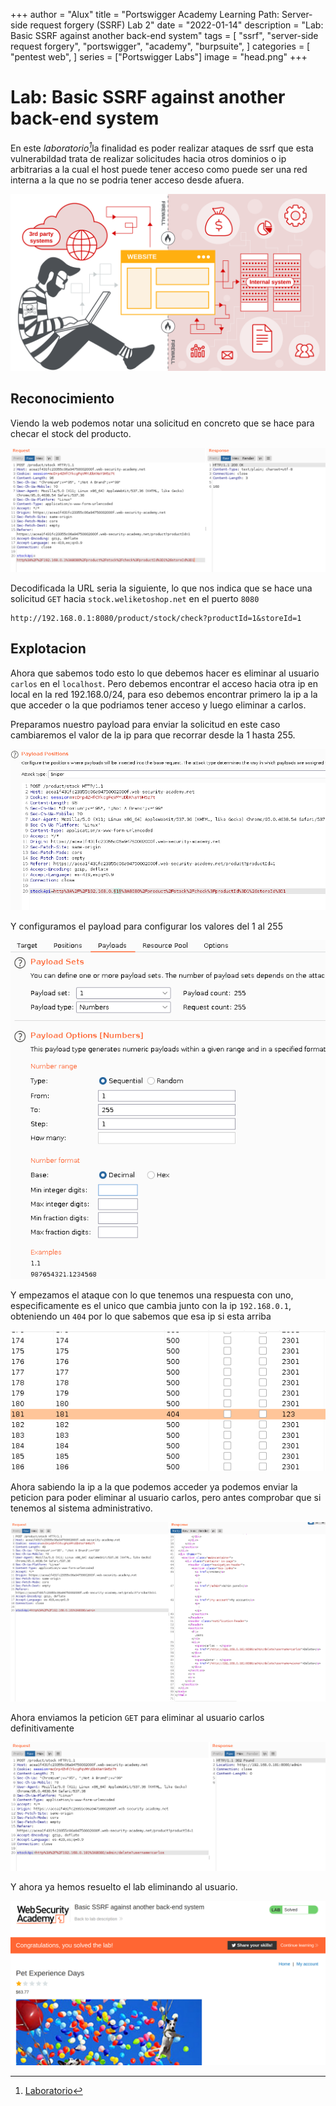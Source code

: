+++
author = "Alux"
title = "Portswigger Academy Learning Path: Server-side request forgery (SSRF) Lab 2"
date = "2022-01-14"
description = "Lab: Basic SSRF against another back-end system"
tags = [
    "ssrf",
    "server-side request forgery",
    "portswigger",
    "academy",
    "burpsuite",
]
categories = [
    "pentest web",
]
series = ["Portswigger Labs"]
image = "head.png"
+++

# Lab: Basic SSRF against another back-end system

En este <cite>laboratorio[^1]</cite>la finalidad es poder realizar ataques de ssrf que esta vulnerabildad trata de realizar solicitudes hacia otros dominios o ip arbitrarias a la cual el host puede tener acceso como puede ser una red interna a la que no se podria tener acceso desde afuera.

![Vulnerabilidad SSRF](banner.svg)

## Reconocimiento

Viendo la web podemos notar una solicitud en concreto que se hace para checar el stock del producto.

![Peticion para checar stock del producto](request1.png)

Decodificada la URL seria la siguiente, lo que nos indica que se hace una solicitud `GET` hacia `stock.weliketoshop.net` en el puerto `8080`

```
http://192.168.0.1:8080/product/stock/check?productId=1&storeId=1
```

## Explotacion

Ahora que sabemos todo esto lo que debemos hacer es eliminar al usuario `carlos` en el `localhost`. Pero debemos encontrar el acceso hacia otra ip en local en la red 192.168.0/24, para eso debemos encontrar primero la ip a la que acceder o la que podriamos tener acceso y luego eliminar a carlos.

Preparamos nuestro payload para enviar la solicitud en este caso cambiaremos el valor de la ip para que recorrar desde la 1 hasta 255.

![Posicion para intruder](position.png)

Y configuramos el payload para configurar los valores del 1 al 255

![Valores numericos de intruder a enviar](payloads.png)

Y empezamos el ataque con lo que tenemos una respuesta con uno, especificamente es el unico que cambia junto con la ip `192.168.0.1`, obteniendo un `404` por lo que sabemos que esa ip si esta arriba

![Respuestas del ataque](attack.png)

Ahora sabiendo la ip a la que podemos acceder ya podemos enviar la peticion para poder eliminar al usuario carlos, pero antes comprobar que si tenemos al sistema administrativo.

![Peticion hacia la ip local](request2.png)

Ahora enviamos la peticion `GET` para eliminar al usuario carlos definitivamente

![Peticion para eliminar al usuario carlos](request3.png)

Y ahora ya hemos resuelto el lab eliminando al usuario.

![Laboratorio resuelto](resuelto.png)


[^1]: [Laboratorio](https://portswigger.net/web-security/ssrf/lab-basic-ssrf-against-backend-system)